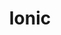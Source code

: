 ---
blog: https://blog.ionicframework.com/
facebook: https://facebook.com/ionicframework
git: https://github.com/ionic-team/ionic
googleplus: https://plus.google.com/+Ionicframework
instagram: https://instagram.com/ionicframework
linkedin: https://linkedin.com/company/drifty-co-
logohandle: ionicframework
sort: ionic
title: Ionic
twitter: https://x.com/IonicFramework
website: https://ionicframework.com/
youtube: https://youtube.com/c/Ionicframework
---